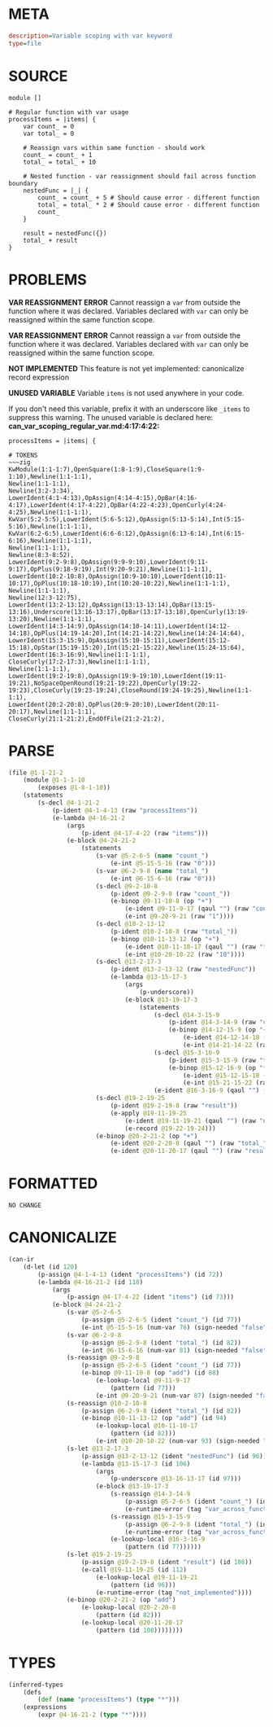 # META
~~~ini
description=Variable scoping with var keyword
type=file
~~~
# SOURCE
~~~roc
module []

# Regular function with var usage
processItems = |items| {
	var count_ = 0
	var total_ = 0

	# Reassign vars within same function - should work
	count_ = count_ + 1
	total_ = total_ + 10

	# Nested function - var reassignment should fail across function boundary
	nestedFunc = |_| {
		count_ = count_ + 5 # Should cause error - different function
		total_ = total_ * 2 # Should cause error - different function
		count_
	}

	result = nestedFunc({})
	total_ + result
}
~~~
# PROBLEMS
**VAR REASSIGNMENT ERROR**
Cannot reassign a `var` from outside the function where it was declared.
Variables declared with `var` can only be reassigned within the same function scope.

**VAR REASSIGNMENT ERROR**
Cannot reassign a `var` from outside the function where it was declared.
Variables declared with `var` can only be reassigned within the same function scope.

**NOT IMPLEMENTED**
This feature is not yet implemented: canonicalize record expression

**UNUSED VARIABLE**
Variable ``items`` is not used anywhere in your code.

If you don't need this variable, prefix it with an underscore like `_items` to suppress this warning.
The unused variable is declared here:
**can_var_scoping_regular_var.md:4:17:4:22:**
```roc
processItems = |items| {
```



~~~
# TOKENS
~~~zig
KwModule(1:1-1:7),OpenSquare(1:8-1:9),CloseSquare(1:9-1:10),Newline(1:1-1:1),
Newline(1:1-1:1),
Newline(3:2-3:34),
LowerIdent(4:1-4:13),OpAssign(4:14-4:15),OpBar(4:16-4:17),LowerIdent(4:17-4:22),OpBar(4:22-4:23),OpenCurly(4:24-4:25),Newline(1:1-1:1),
KwVar(5:2-5:5),LowerIdent(5:6-5:12),OpAssign(5:13-5:14),Int(5:15-5:16),Newline(1:1-1:1),
KwVar(6:2-6:5),LowerIdent(6:6-6:12),OpAssign(6:13-6:14),Int(6:15-6:16),Newline(1:1-1:1),
Newline(1:1-1:1),
Newline(8:3-8:52),
LowerIdent(9:2-9:8),OpAssign(9:9-9:10),LowerIdent(9:11-9:17),OpPlus(9:18-9:19),Int(9:20-9:21),Newline(1:1-1:1),
LowerIdent(10:2-10:8),OpAssign(10:9-10:10),LowerIdent(10:11-10:17),OpPlus(10:18-10:19),Int(10:20-10:22),Newline(1:1-1:1),
Newline(1:1-1:1),
Newline(12:3-12:75),
LowerIdent(13:2-13:12),OpAssign(13:13-13:14),OpBar(13:15-13:16),Underscore(13:16-13:17),OpBar(13:17-13:18),OpenCurly(13:19-13:20),Newline(1:1-1:1),
LowerIdent(14:3-14:9),OpAssign(14:10-14:11),LowerIdent(14:12-14:18),OpPlus(14:19-14:20),Int(14:21-14:22),Newline(14:24-14:64),
LowerIdent(15:3-15:9),OpAssign(15:10-15:11),LowerIdent(15:12-15:18),OpStar(15:19-15:20),Int(15:21-15:22),Newline(15:24-15:64),
LowerIdent(16:3-16:9),Newline(1:1-1:1),
CloseCurly(17:2-17:3),Newline(1:1-1:1),
Newline(1:1-1:1),
LowerIdent(19:2-19:8),OpAssign(19:9-19:10),LowerIdent(19:11-19:21),NoSpaceOpenRound(19:21-19:22),OpenCurly(19:22-19:23),CloseCurly(19:23-19:24),CloseRound(19:24-19:25),Newline(1:1-1:1),
LowerIdent(20:2-20:8),OpPlus(20:9-20:10),LowerIdent(20:11-20:17),Newline(1:1-1:1),
CloseCurly(21:1-21:2),EndOfFile(21:2-21:2),
~~~
# PARSE
~~~clojure
(file @1-1-21-2
	(module @1-1-1-10
		(exposes @1-8-1-10))
	(statements
		(s-decl @4-1-21-2
			(p-ident @4-1-4-13 (raw "processItems"))
			(e-lambda @4-16-21-2
				(args
					(p-ident @4-17-4-22 (raw "items")))
				(e-block @4-24-21-2
					(statements
						(s-var @5-2-6-5 (name "count_")
							(e-int @5-15-5-16 (raw "0")))
						(s-var @6-2-9-8 (name "total_")
							(e-int @6-15-6-16 (raw "0")))
						(s-decl @9-2-10-8
							(p-ident @9-2-9-8 (raw "count_"))
							(e-binop @9-11-10-8 (op "+")
								(e-ident @9-11-9-17 (qaul "") (raw "count_"))
								(e-int @9-20-9-21 (raw "1"))))
						(s-decl @10-2-13-12
							(p-ident @10-2-10-8 (raw "total_"))
							(e-binop @10-11-13-12 (op "+")
								(e-ident @10-11-10-17 (qaul "") (raw "total_"))
								(e-int @10-20-10-22 (raw "10"))))
						(s-decl @13-2-17-3
							(p-ident @13-2-13-12 (raw "nestedFunc"))
							(e-lambda @13-15-17-3
								(args
									(p-underscore))
								(e-block @13-19-17-3
									(statements
										(s-decl @14-3-15-9
											(p-ident @14-3-14-9 (raw "count_"))
											(e-binop @14-12-15-9 (op "+")
												(e-ident @14-12-14-18 (qaul "") (raw "count_"))
												(e-int @14-21-14-22 (raw "5"))))
										(s-decl @15-3-16-9
											(p-ident @15-3-15-9 (raw "total_"))
											(e-binop @15-12-16-9 (op "*")
												(e-ident @15-12-15-18 (qaul "") (raw "total_"))
												(e-int @15-21-15-22 (raw "2"))))
										(e-ident @16-3-16-9 (qaul "") (raw "count_"))))))
						(s-decl @19-2-19-25
							(p-ident @19-2-19-8 (raw "result"))
							(e-apply @19-11-19-25
								(e-ident @19-11-19-21 (qaul "") (raw "nestedFunc"))
								(e-record @19-22-19-24)))
						(e-binop @20-2-21-2 (op "+")
							(e-ident @20-2-20-8 (qaul "") (raw "total_"))
							(e-ident @20-11-20-17 (qaul "") (raw "result")))))))))
~~~
# FORMATTED
~~~roc
NO CHANGE
~~~
# CANONICALIZE
~~~clojure
(can-ir
	(d-let (id 120)
		(p-assign @4-1-4-13 (ident "processItems") (id 72))
		(e-lambda @4-16-21-2 (id 118)
			(args
				(p-assign @4-17-4-22 (ident "items") (id 73)))
			(e-block @4-24-21-2
				(s-var @5-2-6-5
					(p-assign @5-2-6-5 (ident "count_") (id 77))
					(e-int @5-15-5-16 (num-var 76) (sign-needed "false") (bits-needed "7") (value "0") (id 76)))
				(s-var @6-2-9-8
					(p-assign @6-2-9-8 (ident "total_") (id 82))
					(e-int @6-15-6-16 (num-var 81) (sign-needed "false") (bits-needed "7") (value "0") (id 81)))
				(s-reassign @9-2-9-8
					(p-assign @5-2-6-5 (ident "count_") (id 77))
					(e-binop @9-11-10-8 (op "add") (id 88)
						(e-lookup-local @9-11-9-17
							(pattern (id 77)))
						(e-int @9-20-9-21 (num-var 87) (sign-needed "false") (bits-needed "7") (value "1"))))
				(s-reassign @10-2-10-8
					(p-assign @6-2-9-8 (ident "total_") (id 82))
					(e-binop @10-11-13-12 (op "add") (id 94)
						(e-lookup-local @10-11-10-17
							(pattern (id 82)))
						(e-int @10-20-10-22 (num-var 93) (sign-needed "false") (bits-needed "7") (value "10"))))
				(s-let @13-2-17-3
					(p-assign @13-2-13-12 (ident "nestedFunc") (id 96))
					(e-lambda @13-15-17-3 (id 106)
						(args
							(p-underscore @13-16-13-17 (id 97)))
						(e-block @13-19-17-3
							(s-reassign @14-3-14-9
								(p-assign @5-2-6-5 (ident "count_") (id 77))
								(e-runtime-error (tag "var_across_function_boundary") (id 99)))
							(s-reassign @15-3-15-9
								(p-assign @6-2-9-8 (ident "total_") (id 82))
								(e-runtime-error (tag "var_across_function_boundary") (id 102)))
							(e-lookup-local @16-3-16-9
								(pattern (id 77))))))
				(s-let @19-2-19-25
					(p-assign @19-2-19-8 (ident "result") (id 108))
					(e-call @19-11-19-25 (id 112)
						(e-lookup-local @19-11-19-21
							(pattern (id 96)))
						(e-runtime-error (tag "not_implemented"))))
				(e-binop @20-2-21-2 (op "add")
					(e-lookup-local @20-2-20-8
						(pattern (id 82)))
					(e-lookup-local @20-11-20-17
						(pattern (id 108))))))))
~~~
# TYPES
~~~clojure
(inferred-types
	(defs
		(def (name "processItems") (type "*")))
	(expressions
		(expr @4-16-21-2 (type "*"))))
~~~